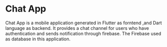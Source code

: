 # Chat App
Chat App is a mobile application generated in Flutter as forntend ,and Dart language as backend.
It provides a chat channel for users who have authentication and sends notification through firebase.
The Firebase used as database in this application.
